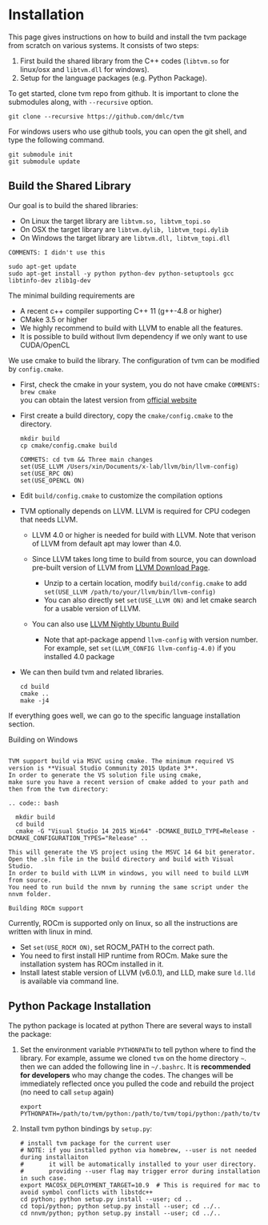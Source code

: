Installation
============
This page gives instructions on how to build and install the tvm package from
scratch on various systems. It consists of two steps:

1. First build the shared library from the C++ codes (`libtvm.so` for linux/osx and `libtvm.dll` for windows).
2. Setup for the language packages (e.g. Python Package).

To get started, clone tvm repo from github. It is important to clone the submodules along, with ``--recursive`` option.



    git clone --recursive https://github.com/dmlc/tvm

For windows users who use github tools, you can open the git shell, and type the following command.


    
    git submodule init
    git submodule update


Build the Shared Library
------------------------

Our goal is to build the shared libraries:

- On Linux the target library are `libtvm.so, libtvm_topi.so`
- On OSX the target library are `libtvm.dylib, libtvm_topi.dylib`
- On Windows the target library are `libtvm.dll, libtvm_topi.dll`

`COMMENTS: I didn't use this`

    sudo apt-get update
    sudo apt-get install -y python python-dev python-setuptools gcc libtinfo-dev zlib1g-dev

The minimal building requirements are

- A recent c++ compiler supporting C++ 11 (g++-4.8 or higher)
- CMake 3.5 or higher
- We highly recommend to build with LLVM to enable all the features.
- It is possible to build without llvm dependency if we only want to use CUDA/OpenCL

We use cmake to build the library.
The configuration of tvm can be modified by `config.cmake`.


- First, check the cmake in your system, you do not have cmake   `COMMENTS: brew cmake`\
  you can obtain the latest version from [official website](https://cmake.org/download/)
- First create a build directory, copy the ``cmake/config.cmake`` to the directory.

 
		
      mkdir build
      cp cmake/config.cmake build
	  
      COMMETS: cd tvm && Three main changes
      set(USE_LLVM /Users/xin/Documents/x-lab/llvm/bin/llvm-config)
      set(USE_RPC ON)
      set(USE_OPENCL ON)
			
- Edit ``build/config.cmake`` to customize the compilation options

- TVM optionally depends on LLVM. LLVM is required for CPU codegen that needs LLVM.

  - LLVM 4.0 or higher is needed for build with LLVM. Note that verison of LLVM from default apt may lower than 4.0.
  - Since LLVM takes long time to build from source, you can download pre-built version of LLVM from
    [LLVM Download Page](http://releases.llvm.org/download.html).


    - Unzip to a certain location, modify ``build/config.cmake`` to add ``set(USE_LLVM /path/to/your/llvm/bin/llvm-config)``
    - You can also directly set ``set(USE_LLVM ON)`` and let cmake search for a usable version of LLVM.

  - You can also use [LLVM Nightly Ubuntu Build](https://apt.llvm.org/)

    - Note that apt-package append ``llvm-config`` with version number.
      For example, set ``set(LLVM_CONFIG llvm-config-4.0)`` if you installed 4.0 package

- We can then build tvm and related libraries.


      cd build
      cmake ..
      make -j4

If everything goes well, we can go to the specific language installation section.


Building on Windows
~~~~~~~~~~~~~~~~~~~

TVM support build via MSVC using cmake. The minimum required VS version is **Visual Studio Community 2015 Update 3**.
In order to generate the VS solution file using cmake,
make sure you have a recent version of cmake added to your path and then from the tvm directory:

.. code:: bash

  mkdir build
  cd build
  cmake -G "Visual Studio 14 2015 Win64" -DCMAKE_BUILD_TYPE=Release -DCMAKE_CONFIGURATION_TYPES="Release" ..

This will generate the VS project using the MSVC 14 64 bit generator.
Open the .sln file in the build directory and build with Visual Studio.
In order to build with LLVM in windows, you will need to build LLVM from source.
You need to run build the nnvm by running the same script under the nnvm folder.

Building ROCm support
~~~~~~~~~~~~~~~~~~~~~

Currently, ROCm is supported only on linux, so all the instructions are written with linux in mind.

- Set ``set(USE_ROCM ON)``, set ROCM_PATH to the correct path.
- You need to first install HIP runtime from ROCm. Make sure the installation system has ROCm installed in it.
- Install latest stable version of LLVM (v6.0.1), and LLD, make sure ``ld.lld`` is available via command line.

Python Package Installation
---------------------------

The python package is located at python
There are several ways to install the package:

1. Set the environment variable `PYTHONPATH` to tell python where to find
   the library. For example, assume we cloned `tvm` on the home directory
   `~`. then we can added the following line in `~/.bashrc`.
   It is **recommended for developers** who may change the codes.
   The changes will be immediately reflected once you pulled the code and rebuild the project (no need to call ``setup`` again)


       export PYTHONPATH=/path/to/tvm/python:/path/to/tvm/topi/python:/path/to/tvm/nnvm/python:${PYTHONPATH}


2. Install tvm python bindings by `setup.py`:


       # install tvm package for the current user
       # NOTE: if you installed python via homebrew, --user is not needed during installaiton
       #       it will be automatically installed to your user directory.
       #       providing --user flag may trigger error during installation in such case.
       export MACOSX_DEPLOYMENT_TARGET=10.9  # This is required for mac to avoid symbol conflicts with libstdc++
       cd python; python setup.py install --user; cd ..
       cd topi/python; python setup.py install --user; cd ../..
       cd nnvm/python; python setup.py install --user; cd ../..
